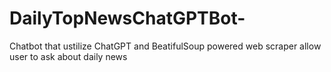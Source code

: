 # DailyTopNewsChatGPTBot-
Chatbot that ustilize ChatGPT and BeatifulSoup powered web scraper allow user to ask about daily news
